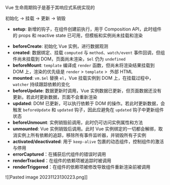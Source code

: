 Vue 生命周期钩子是基于其响应式系统实现的

初始化 -> 挂载 -> 更新 -> 销毁

* **setup**: 新增的钩子，在组件创建前执行，用于 Composition API，此时组件的 props 和 reactive state 已可用，但模板和实例尚未挂载和渲染
- **beforeCreate**: 初始化 Vue 实例，进行数据观测
- **created**: 数据绑定、挂载 `computed` 与 `method`、`watch/event` 事件回调，但组件尚未挂载到 DOM，页面尚未渲染，`$el` 仍为 `undefined`
- **beforeMount**: `template` 编译成 `render` 函数，但尚未将渲染结果挂载到 DOM 上，渲染的优先级是 `render` > `template` >  外部 HTML
- **mounted**: `vm.$el` 替换 `el`，Vue 挂载实例到 DOM 上，在挂载过程中，`watcher` 持续跟踪依赖的变化
- **beforeUpdate**: 数据更新时调用，Vue 实例数据已更新，但页面数据还没有更新。若此时更新数据，页面不会重新渲染
- **updated**: DOM 已更新，可以执行依赖于 DOM 的操作。若此时更新数据，会触发 `beforeUpdate` 和 `updated` 钩子，因此应避免在 `updated` 钩子中更新组件状态
- **beforeUnmount**: 实例销毁前调用，此时仍可访问实例属性和方法
- **unmounted**: Vue 实例销毁后调用。此时 Vue 实例绑定的一切都会解绑，取消实例上所有依赖的追踪，移除所有事件监听器，并销毁所有子实例
- **activated/deactivated**: 用于 `keep-alive` 包裹的动态组件，控制组件的激活与停用
- **errorCaptured**：在捕获后代组件的错误时调用
- **renderTracked**：在组件的依赖项被追踪时被调用
- **renderTriggered**：在组件的依赖项被修改导致组件重新渲染前被调用

![[Pasted image 20231123130223.png]]
